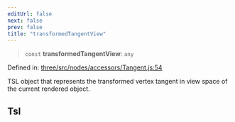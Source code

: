 ```yaml
---
editUrl: false
next: false
prev: false
title: "transformedTangentView"
---
```


> `const` **transformedTangentView**: `any`

Defined in: [three/src/nodes/accessors/Tangent.js:54](https://github.com/DefinitelyMaybe/three-i18n/blob/fa57b79433d1c349ffb23a78727299c8d4190136/three/src/nodes/accessors/Tangent.js#L54)

TSL object that represents the transformed vertex tangent in view space of the current rendered object.

## Tsl
